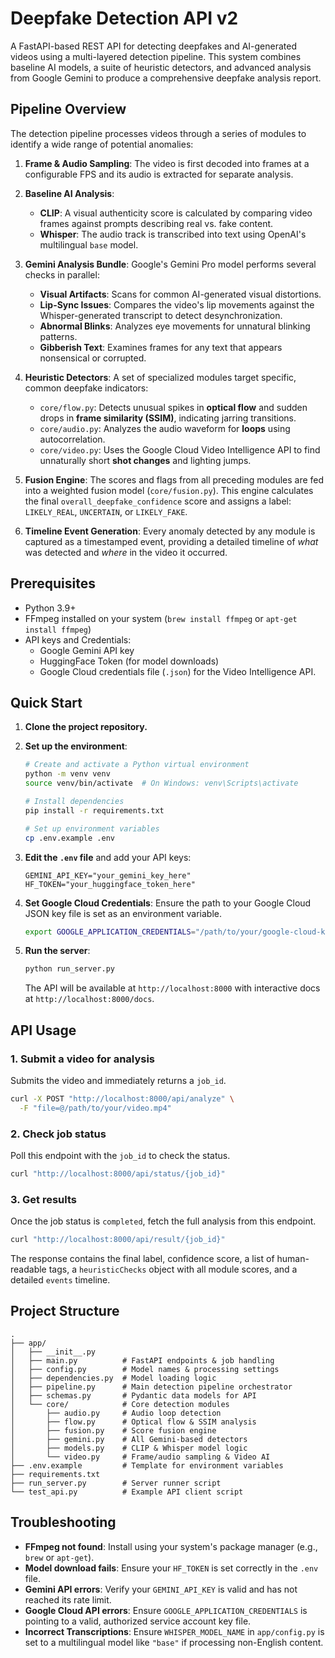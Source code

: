 # Deepfake Detection API v2

A FastAPI-based REST API for detecting deepfakes and AI-generated videos using a multi-layered detection pipeline. This system combines baseline AI models, a suite of heuristic detectors, and advanced analysis from Google Gemini to produce a comprehensive deepfake analysis report.

## Pipeline Overview

The detection pipeline processes videos through a series of modules to identify a wide range of potential anomalies:

1.  **Frame & Audio Sampling**: The video is first decoded into frames at a configurable FPS and its audio is extracted for separate analysis.

2.  **Baseline AI Analysis**:
    *   **CLIP**: A visual authenticity score is calculated by comparing video frames against prompts describing real vs. fake content.
    *   **Whisper**: The audio track is transcribed into text using OpenAI's multilingual `base` model.

3.  **Gemini Analysis Bundle**: Google's Gemini Pro model performs several checks in parallel:
    *   **Visual Artifacts**: Scans for common AI-generated visual distortions.
    *   **Lip-Sync Issues**: Compares the video's lip movements against the Whisper-generated transcript to detect desynchronization.
    *   **Abnormal Blinks**: Analyzes eye movements for unnatural blinking patterns.
    *   **Gibberish Text**: Examines frames for any text that appears nonsensical or corrupted.

4.  **Heuristic Detectors**: A set of specialized modules target specific, common deepfake indicators:
    *   `core/flow.py`: Detects unusual spikes in **optical flow** and sudden drops in **frame similarity (SSIM)**, indicating jarring transitions.
    *   `core/audio.py`: Analyzes the audio waveform for **loops** using autocorrelation.
    *   `core/video.py`: Uses the Google Cloud Video Intelligence API to find unnaturally short **shot changes** and lighting jumps.

5.  **Fusion Engine**: The scores and flags from all preceding modules are fed into a weighted fusion model (`core/fusion.py`). This engine calculates the final `overall_deepfake_confidence` score and assigns a label: `LIKELY_REAL`, `UNCERTAIN`, or `LIKELY_FAKE`.

6.  **Timeline Event Generation**: Every anomaly detected by any module is captured as a timestamped event, providing a detailed timeline of *what* was detected and *where* in the video it occurred.

## Prerequisites

- Python 3.9+
- FFmpeg installed on your system (`brew install ffmpeg` or `apt-get install ffmpeg`)
- API keys and Credentials:
  - Google Gemini API key
  - HuggingFace Token (for model downloads)
  - Google Cloud credentials file (`.json`) for the Video Intelligence API.

## Quick Start

1.  **Clone the project repository.**

2.  **Set up the environment**:
    ```bash
    # Create and activate a Python virtual environment
    python -m venv venv
    source venv/bin/activate  # On Windows: venv\Scripts\activate

    # Install dependencies
    pip install -r requirements.txt

    # Set up environment variables
    cp .env.example .env
    ```

3.  **Edit the `.env` file** and add your API keys:
    ```dotenv
    GEMINI_API_KEY="your_gemini_key_here"
    HF_TOKEN="your_huggingface_token_here"
    ```

4.  **Set Google Cloud Credentials**: Ensure the path to your Google Cloud JSON key file is set as an environment variable.
    ```bash
    export GOOGLE_APPLICATION_CREDENTIALS="/path/to/your/google-cloud-key.json"
    ```

5.  **Run the server**:
    ```bash
    python run_server.py
    ```
    The API will be available at `http://localhost:8000` with interactive docs at `http://localhost:8000/docs`.

## API Usage

### 1. Submit a video for analysis
Submits the video and immediately returns a `job_id`.

```bash
curl -X POST "http://localhost:8000/api/analyze" \
  -F "file=@/path/to/your/video.mp4"
```

### 2. Check job status
Poll this endpoint with the `job_id` to check the status.

```bash
curl "http://localhost:8000/api/status/{job_id}"
```

### 3. Get results
Once the job status is `completed`, fetch the full analysis from this endpoint.

```bash
curl "http://localhost:8000/api/result/{job_id}"
```
The response contains the final label, confidence score, a list of human-readable tags, a `heuristicChecks` object with all module scores, and a detailed `events` timeline.

## Project Structure

```
.
├── app/
│   ├── __init__.py
│   ├── main.py          # FastAPI endpoints & job handling
│   ├── config.py        # Model names & processing settings
│   ├── dependencies.py  # Model loading logic
│   ├── pipeline.py      # Main detection pipeline orchestrator
│   ├── schemas.py       # Pydantic data models for API
│   └── core/            # Core detection modules
│       ├── audio.py     # Audio loop detection
│       ├── flow.py      # Optical flow & SSIM analysis
│       ├── fusion.py    # Score fusion engine
│       ├── gemini.py    # All Gemini-based detectors
│       ├── models.py    # CLIP & Whisper model logic
│       └── video.py     # Frame/audio sampling & Video AI
├── .env.example         # Template for environment variables
├── requirements.txt
├── run_server.py        # Server runner script
└── test_api.py          # Example API client script
```

## Troubleshooting

- **FFmpeg not found**: Install using your system's package manager (e.g., `brew` or `apt-get`).
- **Model download fails**: Ensure your `HF_TOKEN` is set correctly in the `.env` file.
- **Gemini API errors**: Verify your `GEMINI_API_KEY` is valid and has not reached its rate limit.
- **Google Cloud API errors**: Ensure `GOOGLE_APPLICATION_CREDENTIALS` is pointing to a valid, authorized service account key file.
- **Incorrect Transcriptions**: Ensure `WHISPER_MODEL_NAME` in `app/config.py` is set to a multilingual model like `"base"` if processing non-English content.